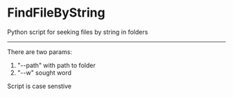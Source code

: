 # FindFileByString
Python script for seeking files by string in folders

---------------------
There are two params: 
1) "--path" with path to folder 
2) "--w" sought word 

Script is case senstive
